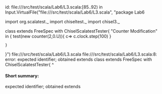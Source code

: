id: file://<WORKSPACE>/src/test/scala/Lab6/L3.scala:[85..92) in Input.VirtualFile("file://<WORKSPACE>/src/test/scala/Lab6/L3.scala", "package Lab6

import org.scalatest._
import chiseltest._ 
import chisel3._ 


class  extends FreeSpec with ChiselScalatestTester{
    "Counter Modification" in {
        test(new  counter(2,0.U)){
            c=>
            c.clock.step(100)
        }

    }
}")
file://<WORKSPACE>/src/test/scala/Lab6/L3.scala
file://<WORKSPACE>/src/test/scala/Lab6/L3.scala:8: error: expected identifier; obtained extends
class  extends FreeSpec with ChiselScalatestTester{
       ^
#### Short summary: 

expected identifier; obtained extends